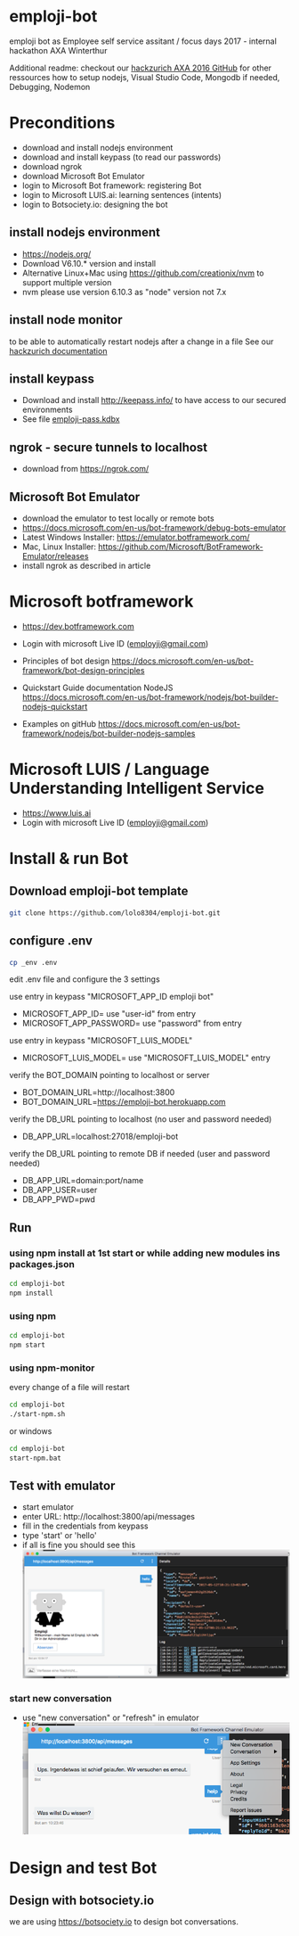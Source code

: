 # emploji-bot
emploji bot as Employee self service assitant / focus days 2017 - internal hackathon AXA Winterthur

Additional readme: checkout our [hackzurich AXA 2016 GitHub](https://github.com/axa-azure-deployment/hackzurich2016-axa) for other ressources how to setup nodejs, Visual Studio Code, Mongodb if needed, Debugging, Nodemon

# Preconditions

- download and install nodejs environment
- download and install keypass (to read our passwords)
- download ngrok
- download Microsoft Bot Emulator
- login to Microsoft Bot framework: registering Bot
- login to Microsoft LUIS.ai: learning sentences (intents)
- login to Botsociety.io: designing the bot

## install nodejs environment

- https://nodejs.org/
- Download V6.10.* version and install
- Alternative Linux+Mac using https://github.com/creationix/nvm to support multiple version
- nvm please use version 6.10.3 as "node" version not 7.x

## install node monitor 

to be able to automatically restart nodejs after a change in a file
See our [hackzurich documentation](https://github.com/axa-azure-deployment/hackzurich2016-axa#use-node-monitor-to-automatically-restart-node-on-change)

## install keypass 

- Download and install http://keepass.info/ to have access to our secured environments
- See file [emploji-pass.kdbx](keys/emploji-pass.kdbx)

## ngrok - secure tunnels to localhost

- download from https://ngrok.com/

## Microsoft Bot Emulator

- download the emulator to test locally or remote bots
- https://docs.microsoft.com/en-us/bot-framework/debug-bots-emulator
- Latest Windows Installer: https://emulator.botframework.com/
- Mac, Linux Installer: https://github.com/Microsoft/BotFramework-Emulator/releases
- install ngrok as described in article

# Microsoft botframework 

- https://dev.botframework.com
- Login with microsoft Live ID (employji@gmail.com)

- Principles of bot design https://docs.microsoft.com/en-us/bot-framework/bot-design-principles
- Quickstart Guide documentation NodeJS https://docs.microsoft.com/en-us/bot-framework/nodejs/bot-builder-nodejs-quickstart
- Examples on gitHub https://docs.microsoft.com/en-us/bot-framework/nodejs/bot-builder-nodejs-samples

# Microsoft LUIS / Language Understanding Intelligent Service  

- https://www.luis.ai
- Login with microsoft Live ID (employji@gmail.com)


# Install & run Bot

## Download emploji-bot template

```bash
git clone https://github.com/lolo8304/emploji-bot.git
```

## configure .env

```bash
cp _env .env
```

edit .env file and configure the 3 settings

use entry in keypass "MICROSOFT_APP_ID emploji bot"
- MICROSOFT_APP_ID= use "user-id" from entry
- MICROSOFT_APP_PASSWORD= use "password" from entry

use entry in keypass "MICROSOFT_LUIS_MODEL"
- MICROSOFT_LUIS_MODEL= use "MICROSOFT_LUIS_MODEL" entry

verify the BOT_DOMAIN pointing to localhost or server
- BOT_DOMAIN_URL=http://localhost:3800
- BOT_DOMAIN_URL=https://emploji-bot.herokuapp.com

verify the DB_URL pointing to localhost (no user and password needed)
- DB_APP_URL=localhost:27018/emploji-bot

verify the DB_URL pointing to remote DB if needed (user and password needed)
- DB_APP_URL=domain:port/name
- DB_APP_USER=user
- DB_APP_PWD=pwd


## Run

### using npm install at 1st start or while adding new modules ins packages.json
```bash
cd emploji-bot
npm install
```

### using npm
```bash
cd emploji-bot
npm start
```

### using npm-monitor

every change of a file will restart
```bash
cd emploji-bot
./start-npm.sh
```

or windows
```bash
cd emploji-bot
start-npm.bat
```



## Test with emulator

- start emulator
- enter URL: http://localhost:3800/api/messages
- fill in the credentials from keypass
- type 'start' or 'hello'
- if all is fine you should see this
  ![ScreenShot](docu/emulator-start.png)



### start new conversation

- use "new conversation" or "refresh" in emulator 
  ![ScreenShot](docu/emulator-newconverstation.png)


# Design and test Bot

## Design with botsociety.io
we are using https://botsociety.io to design bot conversations.

